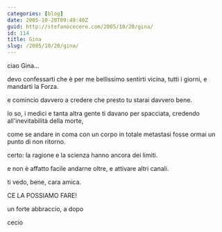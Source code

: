 ```yaml
---
categories: [blog]
date: 2005-10-20T09:49:40Z
guid: http://stefanocecere.com/2005/10/20/gina/
id: 114
title: Gina
slug: /2005/10/20/gina/
---
```


<img src='/wp-content/12_uscita_moschea_diacksao2.jpg' alt='' align='left' />ciao Gina…
  
devo confessarti che è per me bellissimo sentirti vicina, tutti i giorni, e mandarti la Forza.
  
e comincio davvero a credere che presto tu starai davvero bene.
  
lo so, i medici e tanta altra gente ti davano per spacciata, credendo all'inevitabilità della morte,
  
come se andare in coma con un corpo in totale metastasi fosse ormai un punto di non ritorno.

certo: la ragione e la scienza hanno ancora dei limiti.
  
e non è affatto facile andarne oltre, e attivare altri canali.

ti vedo, bene, cara amica.
  
CE LA POSSIAMO FARE!

un forte abbraccio, a dopo
  
cecio